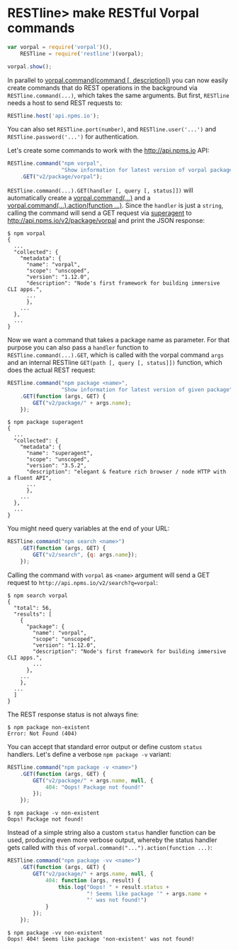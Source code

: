 # RESTline> make RESTful Vorpal commands


```javascript
var vorpal = require('vorpal')(),
    RESTline = require('restline')(vorpal);

vorpal.show();
```

In parallel to [vorpal.command(command [, description])](
  https://github.com/dthree/vorpal/wiki/api-%7C-vorpal.command) you can now
easily create commands that do REST operations in the background via
`RESTline.command(...)`, which takes the same arguments. But first,
`RESTline` needs a host to send REST requests to:

```javascript
RESTline.host('api.npms.io');
```

You can also set `RESTline.port(number)`, and `RESTline.user('...')` and
`RESTline.password('...')` for authentication.

Let's create some commands to work with the http://api.npms.io API:

```javascript
RESTline.command("npm vorpal",
                 "Show information for latest version of vorpal package")
    .GET("v2/package/vorpal");
```

`RESTline.command(...).GET(handler [, query [, status]])` will automatically
create a [vorpal.command(...)](
  https://github.com/dthree/vorpal/wiki/api-%7C-vorpal.command)
and a [vorpal.command(...).action(function ...)](
  https://github.com/dthree/vorpal/wiki/api-%7C-vorpal.command#commandactionfunction).
Since the `handler` is just a `string`, calling the command will send a GET
request via [superagent](https://www.npmjs.com/package/superagent) to
http://api.npms.io/v2/package/vorpal and print the JSON response:

```
$ npm vorpal
{
  ...
  "collected": {
    "metadata": {
      "name": "vorpal",
      "scope": "unscoped",
      "version": "1.12.0",
      "description": "Node's first framework for building immersive CLI apps.",
      ...
      },
    ...
  },
  ...
}
```

Now we want a command that takes a package name as parameter. For that purpose
you can also pass a `handler` function to `RESTline.command(...).GET`, which
is called with the vorpal command `args` and an internal RESTline
`GET(path [, query [, status]])` function, which does the actual REST request:

```javascript
RESTline.command("npm package <name>",
                 "Show information for latest version of given package")
    .GET(function (args, GET) {
        GET("v2/package/" + args.name);
    });
```

```
$ npm package superagent
{
  ...
  "collected": {
    "metadata": {
      "name": "superagent",
      "scope": "unscoped",
      "version": "3.5.2",
      "description": "elegant & feature rich browser / node HTTP with a fluent API",
      ...
      },
    ...     
  },
  ...
}
```

You might need query variables at the end of your URL:

```javascript
RESTline.command("npm search <name>")
    .GET(function (args, GET) {
        GET("v2/search", {q: args.name});
    });
```

Calling the command with `vorpal` as `<name>` argument will send a GET request
to `http://api.npms.io/v2/search?q=vorpal`:

```
$ npm search vorpal
{
  "total": 56,
  "results": [
    {
      "package": {
        "name": "vorpal",
        "scope": "unscoped",
        "version": "1.12.0",
        "description": "Node's first framework for building immersive CLI apps.",
        ...
      },
    ...
    },
  ...
  ]
}
```

The REST response status is not always fine:

```
$ npm package non-existent
Error: Not Found (404)
```

You can accept that standard error output or define custom `status` handlers.
Let's define a verbose `npm package -v` variant:

```javascript
RESTline.command("npm package -v <name>")
    .GET(function (args, GET) {
        GET("v2/package/" + args.name, null, {
            404: "Oops! Package not found!"
        });
    });
```

```
$ npm package -v non-existent
Oops! Package not found!
```

Instead of a simple string also a custom `status` handler function can be
used, producing even more verbose output, whereby the status handler gets
called with `this` of `vorpal.command("...").action(function ...)`:

```javascript
RESTline.command("npm package -vv <name>")
    .GET(function (args, GET) {
        GET("v2/package/" + args.name, null, {
            404: function (args, result) {
                this.log("Oops! " + result.status +
                         "! Seems like package '" + args.name +
                         "' was not found!")
            }
        });
    });
```

```
$ npm package -vv non-existent
Oops! 404! Seems like package 'non-existent' was not found!
```
